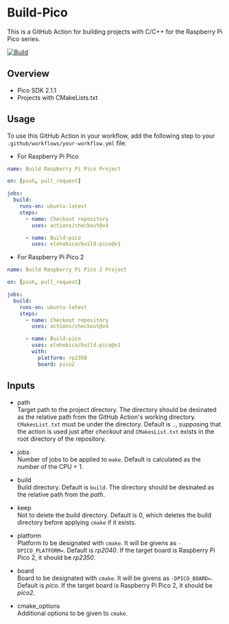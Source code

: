 # Build-Pico
This is a GitHub Action for building projects with C/C++ for the Raspberry Pi Pico series.

[![Build](https://github.com/elehobica/build-pico/actions/workflows/build-test.yml/badge.svg)](https://github.com/elehobica/build-pico/actions/workflows/build-test.yml)

## Overview
* Pico SDK 2.1.1
* Projects with CMakeLists.txt

## Usage
To use this GitHub Action in your workflow, add the following step to your `.github/workflows/your-workflow.yml` file:

* For Raspberry Pi Pico
```yaml
name: Build Raspberry Pi Pico Project

on: [push, pull_request]

jobs:
  build:
    runs-on: ubuntu-latest
    steps:
      - name: Checkout repository
        uses: actions/checkout@v4

      - name: Build-pico
        uses: elehobica/build-pico@v1
```

* For Raspberry Pi Pico 2
```yaml
name: Build Raspberry Pi Pico 2 Project

on: [push, pull_request]

jobs:
  build:
    runs-on: ubuntu-latest
    steps:
      - name: Checkout repository
        uses: actions/checkout@v4

      - name: Build-pico
        uses: elehobica/build-pico@v1
        with:
          platform: rp2350
          board: pico2
```

## Inputs
* path<br>
Target path to the project directory.
The directory should be desinated as the relative path from the GitHub Action's working directory.
`CMakesList.txt` must be under the directory.
Default is `.`, supposing that the action is used just after _checkout_ and `CMakesList.txt` exists in the root directory of the repository.

* jobs<br>
Number of jobs to be applied to `make`.
Default is calculated as the number of the CPU + 1.

* build<br>
Build directory. Default is `build`.
The directory should be desinated as the relative path from the _path_.

* keep<br>
Not to delete the build directory.
Default is 0, which deletes the build directory before applying `cmake` if it exists.

* platform<br>
Platform to be designated with `cmake`.
It will be givens as `-DPICO_PLATFORM=`.
Default is _rp2040_.
If the target board is Raspberry Pi Pico 2, it should be _rp2350_.

* board<br>
Board to be designated with `cmake`.
It will be givens as `-DPICO_BOARD=`.
Default is _pico_.
If the target board is Raspberry Pi Pico 2, it should be _pico2_.

* cmake_options<br>
Additional options to be given to `cmake`.
